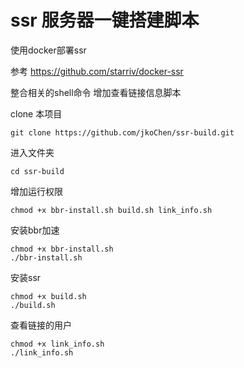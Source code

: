 # ssr 服务器一键搭建脚本

使用docker部署ssr

参考 https://github.com/starriv/docker-ssr

整合相关的shell命令
增加查看链接信息脚本


clone 本项目
```
git clone https://github.com/jkoChen/ssr-build.git
```
进入文件夹
```
cd ssr-build
```
增加运行权限
```
chmod +x bbr-install.sh build.sh link_info.sh
```

安装bbr加速
```
chmod +x bbr-install.sh
./bbr-install.sh
```
安装ssr
```
chmod +x build.sh
./build.sh
```

查看链接的用户
```
chmod +x link_info.sh
./link_info.sh
```
